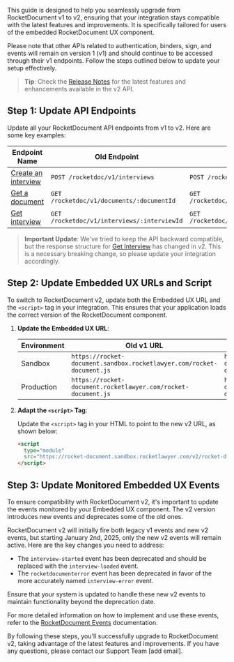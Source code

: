 This guide is designed to help you seamlessly upgrade from RocketDocument v1 to v2, ensuring that your integration stays compatible with the latest features and improvements. It is specifically tailored for users of the embedded RocketDocument UX component. 

Please note that other APIs related to authentication, binders, sign, and events will remain on version 1 (v1) and should continue to be accessed through their v1 endpoints. Follow the steps outlined below to update your setup effectively.

> **Tip**: Check the [Release Notes](/pages/release_notes.md) for the latest features and enhancements available in the v2 API.

## Step 1: Update API Endpoints

Update all your RocketDocument API endpoints from v1 to v2. Here are some key examples:

| Endpoint Name | Old Endpoint | New Endpoint |
|-------------------|--------------------------------------------------------------------------------------------|--------------|
| [Create an interview](create_an_interview_reference)    | `POST /rocketdoc/v1/interviews`                             | `POST /rocketdoc/v2/interviews` |
| [Get a document](get_a_document_reference)             | `GET /rocketdoc/v1/documents/:documentId`                     | `GET /rocketdoc/v2/documents/:documentId`    |
| [Get interview](get_interview_reference)           | `GET /rocketdoc/v1/interviews/:interviewId`                              | `GET /rocketdoc/v2/interviews/:interviewId`             |

> **Important Update**: We've tried to keep the API backward compatible, but the response structure for [Get Interview](get_interview_reference) has changed in v2. This is a necessary breaking change, so please update your integration accordingly.

## Step 2: Update Embedded UX URLs and Script

To switch to RocketDocument v2, update both the Embedded UX URL and the `<script>` tag in your integration. This ensures that your application loads the correct version of the RocketDocument component.

1. **Update the Embedded UX URL**:
   
   |   Environment    |                                         Old v1 URL                                         | New v2 URL |
   |-------------------|--------------------------------------------------------------------------------------------|--------------|
   | Sandbox | `https://rocket-document.sandbox.rocketlawyer.com/rocket-document.js`| `https://rocket-document.sandbox.rocketlawyer.com/v2/rocket-document.esm.js`  |
   | Production | `https://rocket-document.rocketlawyer.com/rocket-document.js`  | `https://rocket-document.rocketlawyer.com/v2/rocket-document.esm.js`  |

2. **Adapt the `<script>` Tag**:
   
   Update the `<script>` tag in your HTML to point to the new v2 URL, as shown below:

   ```html
   <script 
     type="module"
     src="https://rocket-document.sandbox.rocketlawyer.com/v2/rocket-document.esm.js">
   </script>
   ```

## Step 3: Update Monitored Embedded UX Events

To ensure compatibility with RocketDocument v2, it's important to update the events monitored by your Embedded UX component. The v2 version introduces new events and deprecates some of the old ones.

RocketDocument v2 will initially fire both legacy v1 events and new v2 events, but starting January 2nd, 2025, only the new v2 events will remain active. Here are the key changes you need to address:

- The `interview-started` event has been deprecated and should be replaced with the `interview-loaded` event.
- The `rocketdocumenterror` event has been deprecated in favor of the more accurately named `interview-error` event.

Ensure that your system is updated to handle these new v2 events to maintain functionality beyond the deprecation date.

For more detailed information on how to implement and use these events, refer to the [RocketDocument Events](/pages/ux-component-events.md) documentation.

By following these steps, you'll successfully upgrade to RocketDocument v2, taking advantage of the latest features and improvements. If you have any questions, please contact our Support Team [add email].